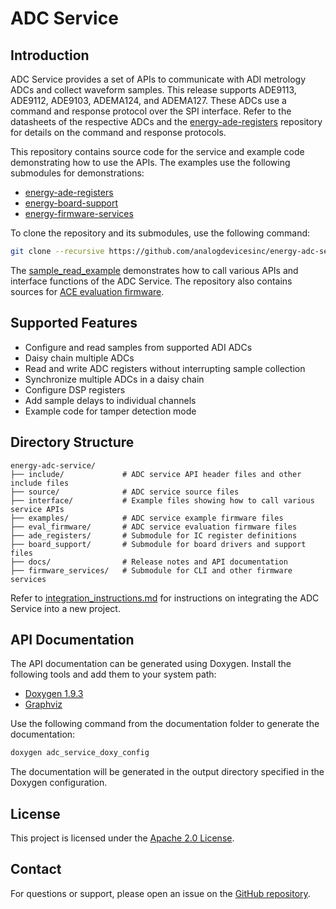 # ADC Service

## Introduction

ADC Service provides a set of APIs to communicate with ADI metrology ADCs and collect waveform samples. This release supports ADE9113, ADE9112, ADE9103, ADEMA124, and ADEMA127. These ADCs use a command and response protocol over the SPI interface. Refer to the datasheets of the respective ADCs and the [energy-ade-registers](https://github.com/analogdevicesinc/energy-ade-registers) repository for details on the command and response protocols.

This repository contains source code for the service and example code demonstrating how to use the APIs. The examples use the following submodules for demonstrations:
- [energy-ade-registers](https://github.com/analogdevicesinc/energy-ade-registers)
- [energy-board-support](https://github.com/analogdevicesinc/energy-board-support)
- [energy-firmware-services](https://github.com/analogdevicesinc/energy-firmware-services)

To clone the repository and its submodules, use the following command:

```sh
git clone --recursive https://github.com/analogdevicesinc/energy-adc-service.git
```

The [sample_read_example](examples) demonstrates how to call various APIs and interface functions of the ADC Service. The repository also contains sources for [ACE evaluation firmware](eval_firmware).


## Supported Features

- Configure and read samples from supported ADI ADCs
- Daisy chain multiple ADCs
- Read and write ADC registers without interrupting sample collection
- Synchronize multiple ADCs in a daisy chain
- Configure DSP registers
- Add sample delays to individual channels
- Example code for tamper detection mode



## Directory Structure

```text
energy-adc-service/
├── include/             # ADC service API header files and other include files
├── source/              # ADC service source files
├── interface/           # Example files showing how to call various service APIs
├── examples/            # ADC service example firmware files
├── eval_firmware/       # ADC service evaluation firmware files
├── ade_registers/       # Submodule for IC register definitions
├── board_support/       # Submodule for board drivers and support files
├── docs/                # Release notes and API documentation
├── firmware_services/   # Submodule for CLI and other firmware services
```


Refer to [integration_instructions.md](integration_instructions.md) for instructions on integrating the ADC Service into a new project.

## API Documentation

The API documentation can be generated using Doxygen. Install the following tools and add them to your system path:

- [Doxygen 1.9.3](https://www.doxygen.nl/download.html)
- [Graphviz](https://www2.graphviz.org/Archive/stable/windows/)

Use the following command from the documentation folder to generate the documentation:

```sh
doxygen adc_service_doxy_config
```

The documentation will be generated in the output directory specified in the Doxygen configuration.

## License

This project is licensed under the [Apache 2.0 License](LICENSE).

## Contact

For questions or support, please open an issue on the [GitHub repository](https://github.com/analogdevicesinc/energy-adc-service/issues).
